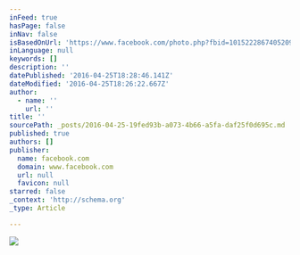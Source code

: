 ```yaml
---
inFeed: true
hasPage: false
inNav: false
isBasedOnUrl: 'https://www.facebook.com/photo.php?fbid=10152228674052095&set=a.469152787094.263777.558347094&type=3&theater'
inLanguage: null
keywords: []
description: ''
datePublished: '2016-04-25T18:28:46.141Z'
dateModified: '2016-04-25T18:26:22.667Z'
author:
  - name: ''
    url: ''
title: ''
sourcePath: _posts/2016-04-25-19fed93b-a073-4b66-a5fa-daf25f0d695c.md
published: true
authors: []
publisher:
  name: facebook.com
  domain: www.facebook.com
  url: null
  favicon: null
starred: false
_context: 'http://schema.org'
_type: Article

---
```

![](https://s3-us-west-2.amazonaws.com/the-grid-img/p/d0a50685cdbf4db9c56365d6d640caa0c8164a6c.jpg)
